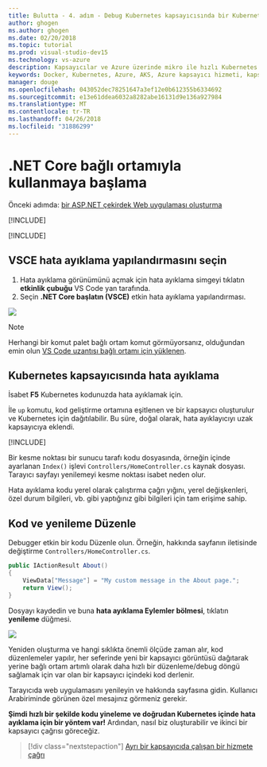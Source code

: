 ```yaml
---
title: Bulutta - 4. adım - Debug Kubernetes kapsayıcısında bir Kubernetes kullanarak kapsayıcılarla .NET Core geliştirme ortamı oluşturma | Microsoft Docs
author: ghogen
ms.author: ghogen
ms.date: 02/20/2018
ms.topic: tutorial
ms.prod: visual-studio-dev15
ms.technology: vs-azure
description: Kapsayıcılar ve Azure üzerinde mikro ile hızlı Kubernetes geliştirme
keywords: Docker, Kubernetes, Azure, AKS, Azure kapsayıcı hizmeti, kapsayıcıları
manager: douge
ms.openlocfilehash: 043052dec78251647a3ef12e0b612355b6334692
ms.sourcegitcommit: e13e61ddea6032a8282abe16131d9e136a927984
ms.translationtype: MT
ms.contentlocale: tr-TR
ms.lasthandoff: 04/26/2018
ms.locfileid: "31886299"
---
```

# <a name="get-started-on-connected-environment-with-net-core"></a>.NET Core bağlı ortamıyla kullanmaya başlama
 
Önceki adımda: [bir ASP.NET çekirdek Web uygulaması oluşturma](get-started-netcore-03.md)

[!INCLUDE[](includes/debug-intro.md)]

[!INCLUDE[](includes/init-debug-assets-vscode.md)]


## <a name="select-the-vsce-debug-configuration"></a>VSCE hata ayıklama yapılandırmasını seçin
1. Hata ayıklama görünümünü açmak için hata ayıklama simgeyi tıklatın **etkinlik çubuğu** VS Code yan tarafında.
1. Seçin **.NET Core başlatın (VSCE)** etkin hata ayıklama yapılandırması.

![](media/debug-configuration.png)

> [!Note]
> Herhangi bir komut palet bağlı ortam komut görmüyorsanız, olduğundan emin olun [VS Code uzantısı bağlı ortamı için yüklenen](get-started-netcore-01.md#get-kubernetes-debugging-for-vs-code).


## <a name="debug-the-container-in-kubernetes"></a>Kubernetes kapsayıcısında hata ayıklama
İsabet **F5** Kubernetes kodunuzda hata ayıklamak için.

İle `up` komutu, kod geliştirme ortamına eşitlenen ve bir kapsayıcı oluşturulur ve Kubernetes için dağıtılabilir. Bu süre, doğal olarak, hata ayıklayıcıyı uzak kapsayıcıya eklendi.

[!INCLUDE[](includes/tip-vscode-status-bar-url.md)]

Bir kesme noktası bir sunucu tarafı kodu dosyasında, örneğin içinde ayarlanan `Index()` işlevi `Controllers/HomeController.cs` kaynak dosyası. Tarayıcı sayfayı yenilemeyi kesme noktası isabet neden olur.

Hata ayıklama kodu yerel olarak çalıştırma çağrı yığını, yerel değişkenleri, özel durum bilgileri, vb. gibi yaptığınız gibi bilgileri için tam erişime sahip.

## <a name="edit-code-and-refresh"></a>Kod ve yenileme Düzenle
Debugger etkin bir kodu Düzenle olun. Örneğin, hakkında sayfanın iletisinde değiştirme `Controllers/HomeController.cs`. 

```csharp
public IActionResult About()
{
    ViewData["Message"] = "My custom message in the About page.";
    return View();
}
```

Dosyayı kaydedin ve buna **hata ayıklama Eylemler bölmesi**, tıklatın **yenileme** düğmesi. 

![](media/debug-action-refresh.png)

Yeniden oluşturma ve hangi sıklıkta önemli ölçüde zaman alır, kod düzenlemeler yapılır, her seferinde yeni bir kapsayıcı görüntüsü dağıtarak yerine bağlı ortam artımlı olarak daha hızlı bir düzenleme/debug döngü sağlamak için var olan bir kapsayıcı içindeki kod derlenir.

Tarayıcıda web uygulamasını yenileyin ve hakkında sayfasına gidin. Kullanıcı Arabiriminde görünen özel mesajınız görmeniz gerekir.

**Şimdi hızlı bir şekilde kodu yineleme ve doğrudan Kubernetes içinde hata ayıklama için bir yöntem var!** Ardından, nasıl biz oluşturabilir ve ikinci bir kapsayıcı çağrısı göreceğiz.

> [!div class="nextstepaction"]
> [Ayrı bir kapsayıcıda çalışan bir hizmete çağrı](get-started-netcore-05.md)
